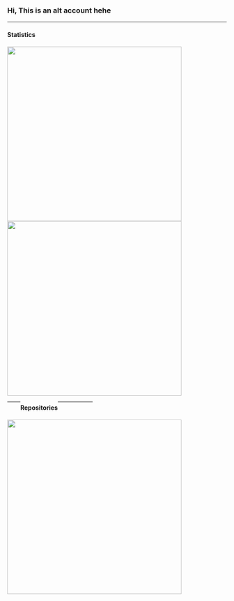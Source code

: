 <h3>Hi, This is an alt account hehe</h3>
<hr>
<h4>Statistics</h4>
<img width="400px" src="https://github-readme-stats.vercel.app/api?username=GarudaFX&show_icons=true&theme=noctis_minimus"><br>
<img width="400px" src="https://github-readme-stats.vercel.app/api/top-langs/?username=GarudaFX&layout=compact&theme=noctis_minimus">
<div class="align" style="display: flex; flex-direction: row;">
  <hr width="30px">
  <h4>Repositories</h4>
  <hr width="80px">  
</div>
<img width="400px" src="https://github-readme-stats.vercel.app/api/pin/?username=GarudaFX&show_owner&repo=js-notes&theme=noctis_minimus">
